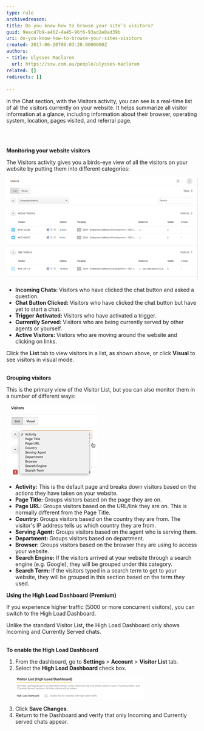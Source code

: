 ```yaml
---
type: rule
archivedreason: 
title: Do you know how to browse your site’s visitors?
guid: 9eac47b9-a462-4a45-96f6-93ad2e8ad39b
uri: do-you-know-how-to-browse-your-sites-visitors
created: 2017-06-20T00:03:20.0000000Z
authors:
- title: Ulysses Maclaren
  url: https://ssw.com.au/people/ulysses-maclaren
related: []
redirects: []

---
```



<p class="ssw15-rteElement-P">in the Chat section, w​ith the Visitors activity, you can see is a real-time list of all the visitors currently on your website. It helps summarize all visitor information at a glance, including information about their browser, operating system, location, pages visited, and referral page. <br></p>
<br><excerpt class='endintro'></excerpt><br>
<p>
   <strong>Monitoring your website visitors </strong></p><p>The Visitors activity gives you a birds-eye view of all the visitors on your website by putting them into different categories: 
   </p><dl class="image"><dt><img src="zendesk-visitors-1.png" alt="zendesk-visitors-1.png" /></dt></dl><ul><li>
      <strong>Incoming Chats: </strong>Visitors who have clicked the chat button and asked a question.</li><li>
      <strong>Chat Button Clicked: </strong>Visitors who have clicked the chat button but have yet to start a chat.</li><li>
      <strong>Trigger Activated: </strong>Visitors who have activated a trigger.</li><li>
      <strong>Currently Served: </strong>Visitors who are being currently served by other agents or yourself.</li><li>
      <strong>Active Visitors: </strong>Visitors who are moving around the website and clicking on links.  
      <br></li></ul><p>Click the <strong>List </strong>tab<strong> </strong>to view visitors in a list, as shown above, or click <strong>Visual</strong> to see visitors in visual mode.​<br><br></p><p>
   <strong>Grouping visitors </strong></p><p>This is the primary view of the Visitor List, but you can also monitor them in a number of different ways:</p><dl class="image"><dt><img src="zendesk-visitors-2.png" alt="zendesk-visitors-2.png" />
   </dt></dl><ul><li>
      <strong>Activity:</strong> This is the default page and breaks down visitors based on the actions they have taken on your website.</li><li>
      <strong>Page Title:</strong> Groups visitors based on the page they are on.</li><li>
      <strong>Page URL:</strong> Groups visitors based on the URL/link they are on. This is normally different from the Page Title.</li><li>
      <strong>Country:</strong> Groups visitors based on the country they are from. The visitor's IP address tells us which country they are from.</li><li>
      <strong>Serving Agent:</strong> Groups visitors based on the agent who is serving them.</li><li>
      <strong>Department: </strong>Groups visitors based on department.<br></li><li>
      <strong>Browser:</strong> Groups visitors based on the browser they are using to access your website.</li><li>
      <strong>Search Engine:</strong> If the visitors arrived at your website through a search engine (e.g. Google), they will be grouped under this category.</li><li>
      <strong>Search Term: </strong>If the visitors typed in a search term to get to your website, they will be grouped in this section based on the term they used. 
      <br></li></ul><p>
   <strong>Using the High Load Dashboard (Premium)</strong></p><p>If you experience higher traffic (5000 or more concurrent visitors), you can switch to the High Load Dashboard. 
   <br></p><p>Unlike the standard Visitor List, the High Load Dashboard only shows Incoming and Currently Served chats. <br><br></p><p>
   <strong>To enable the High Load Dashboard</strong></p><ol><li>From the dashboard, go to <strong>Settings </strong>> <strong>Account</strong> > <strong>Visitor List </strong>tab.</li><li>Select the <strong>High Load Dashboard </strong>check box.  
      <dl class="image"><dt><img src="zendesk-visitors-3.png" alt="zendesk-visitors-3.png" data-pin-nopin="true" />​<br></dt></dl></li><li>Click <strong>Save Changes</strong>.</li><li>Return to the Dashboard and verify that only Incoming and Currently served chats appear.</li></ol><p>
   <br>
</p>



